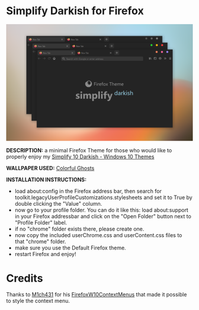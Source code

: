 # Simplify Darkish for Firefox

![Header](simplify_darkish_for_firefox_preview.png "Simplify Darkish for Firefox")

**DESCRIPTION:** a minimal Firefox Theme for those who would like to properly enjoy my [Simplify 10 Darkish - Windows 10 Themes](https://gumroad.com/l/waRFT)

**WALLPAPER USED:** [Colorful Ghosts](https://gumroad.com/l/UIhKk)

**INSTALLATION INSTRUCTIONS:**

- load about:config in the Firefox address bar, then search for toolkit.legacyUserProfileCustomizations.stylesheets and set it to True by double clicking the "Value" column.
- now go to your profile folder. You can do it like this: load about:support in your Firefox addressbar and click on the "Open Folder" button next to "Profile Folder" label.
- if no "chrome" folder exists there, please create one.
- now copy the included userChrome.css and userContent.css files to that "chrome" folder.
- make sure you use the Default Firefox theme.
- restart Firefox and enjoy!

# Credits

Thanks to [M1ch431](https://github.com/M1ch431) for his [FirefoxW10ContextMenus](https://github.com/M1ch431/FirefoxW10ContextMenus) that made it possible to style the context menu.
